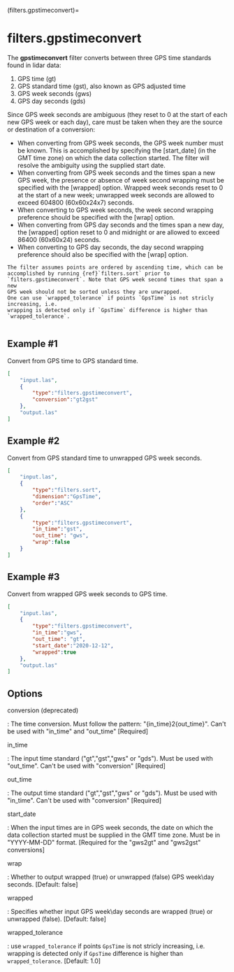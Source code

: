 (filters.gpstimeconvert)=

# filters.gpstimeconvert

The **gpstimeconvert** filter converts between three GPS time standards found in
lidar data:

1. GPS time (gt)
2. GPS standard time (gst), also known as GPS adjusted time
3. GPS week seconds (gws)
4. GPS day seconds (gds)

Since GPS week seconds are ambiguous (they reset to 0 at the start of each new
GPS week or each day), care must be taken when they are the source or destination of a
conversion:

- When converting from GPS week seconds, the GPS week number must be known. This
  is accomplished by specifying the [start_date] (in the GMT time zone) on which
  the data collection started. The filter will resolve the ambiguity using the
  supplied start date.
- When converting from GPS week seconds and the times span a new GPS week, the
  presence or absence of week second wrapping must be specified with the
  [wrapped] option. Wrapped week seconds reset to 0 at the start of a new week;
  unwrapped week seconds are allowed to exceed 604800 (60x60x24x7) seconds.
- When converting to GPS week seconds, the week second wrapping preference
  should be specified with the [wrap] option.
- When converting from GPS day seconds and the times span a new day, the [wrapped] option
  reset to 0 and midnight or are allowed to exceed 86400 (60x60x24) seconds.
- When converting to GPS day seconds, the day second wrapping preference should
  also be specified with the [wrap] option.

```{note}
The filter assumes points are ordered by ascending time, which can be
accomplished by running {ref}`filters.sort` prior to
`filters.gpstimeconvert`. Note that GPS week second times that span a new
GPS week should not be sorted unless they are unwrapped.
One can use `wrapped_tolerance` if points `GpsTime` is not stricly increasing, i.e. 
wrapping is detected only if `GpsTime` difference is higher than `wrapped_tolerance`.
```

```{streamable}
```

## Example #1

Convert from GPS time to GPS standard time.

```json
[
    "input.las",
    {
        "type":"filters.gpstimeconvert",
        "conversion":"gt2gst"
    },
    "output.las"
]
```

## Example #2

Convert from GPS standard time to unwrapped GPS week seconds.

```json
[
    "input.las",
    {
        "type":"filters.sort",
        "dimension":"GpsTime",
        "order":"ASC"
    },
    {
        "type":"filters.gpstimeconvert",
        "in_time":"gst",
        "out_time": "gws",
        "wrap":false
    }
]
```

## Example #3

Convert from wrapped GPS week seconds to GPS time.

```json
[
    "input.las",
    {
        "type":"filters.gpstimeconvert",
        "in_time":"gws",
        "out_time": "gt",
        "start_date":"2020-12-12",
        "wrapped":true
    },
    "output.las"
]
```

## Options

conversion (deprecated)

: The time conversion. Must follow the pattern: "{in_time}2{out_time}". Can't be used with "in_time" and "out_time" \[Required\]

in_time

: The input time standard ("gt","gst","gws" or "gds"). Must be used with
 "out_time". Can't be used with "conversion" \[Required\]

out_time

: The output time standard ("gt","gst","gws" or "gds"). Must be used with 
"in_time". Can't be used with "conversion" \[Required\]

start_date

: When the input times are in GPS week seconds, the date on which the data
  collection started must be supplied in the GMT time zone. Must be in
  "YYYY-MM-DD" format. \[Required for the "gws2gt" and "gws2gst" conversions\]

wrap

: Whether to output wrapped (true) or unwrapped (false) GPS week\day seconds.
  \[Default: false\]

wrapped

: Specifies whether input GPS week\day seconds are wrapped (true) or unwrapped
  (false). \[Default: false\]

wrapped_tolerance

: use `wrapped_tolerance` if points `GpsTime` is not stricly increasing, i.e. 
  wrapping is detected only if `GpsTime` difference is higher than `wrapped_tolerance`.
   \[Default: 1.0\]
